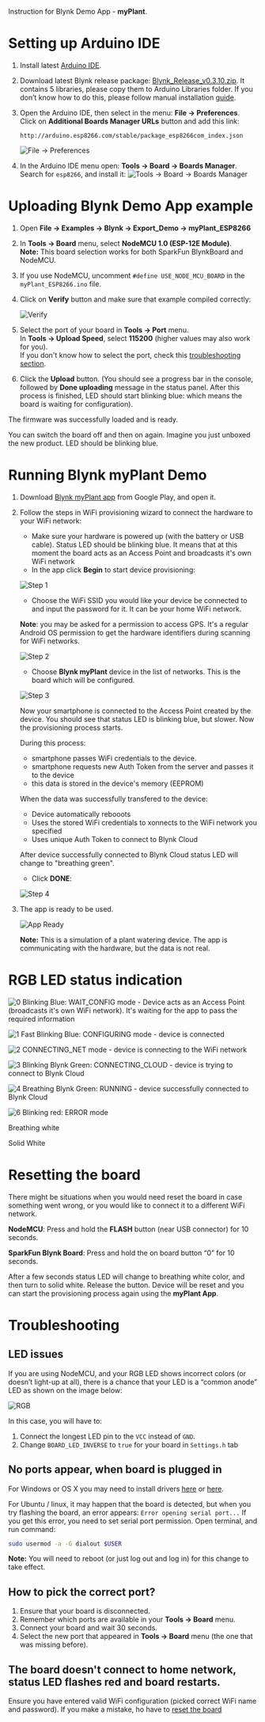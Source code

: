 Instruction for Blynk Demo App - **myPlant**.

# Setting up Arduino IDE

1. Install latest [Arduino IDE](https://www.arduino.cc/en/Main/Software).

2. Download latest Blynk release package: [Blynk_Release_v0.3.10.zip](https://github.com/blynkkk/blynk-library/releases/download/v0.3.10/Blynk_Release_v0.3.10.zip).
   It contains 5 libraries, please copy them to Arduino Libraries folder. 
   If you don’t know how to do this, please follow manual installation [guide](https://www.arduino.cc/en/Guide/Libraries#toc5).
   
3. Open the Arduino IDE, then select in the menu: **File -> Preferences**.  
   Click on **Additional Boards Manager URLs** button and add this link:
   ```
   http://arduino.esp8266.com/stable/package_esp8266com_index.json
   ```
   ![File -> Preferences](https://github.com/blynkkk/blynk-library/blob/master/extras/docs/images/file_preferences.png)
   
4. In the Arduino IDE menu open: **Tools -> Board -> Boards Manager**.  
   Search for ```esp8266```, and install it:
   ![Tools -> Board -> Boards Manager](https://github.com/blynkkk/blynk-library/blob/master/extras/docs/images/boards_manager.png)
   
# Uploading Blynk Demo App example

1. Open **File -> Examples -> Blynk -> Export_Demo -> myPlant_ESP8266**

2. In **Tools -> Board** menu, select **NodeMCU 1.0 (ESP-12E Module)**.  
   **Note:** This board selection works for both SparkFun BlynkBoard and NodeMCU.

3. If you use NodeMCU, uncomment ```#define USE_NODE_MCU_BOARD``` in the ```myPlant_ESP8266.ino``` file.

4. Click on **Verify** button and make sure that example compiled correctly:

   ![Verify](https://github.com/blynkkk/blynk-library/blob/master/extras/docs/images/verify.png)
   
5. Select the port of your board in **Tools -> Port** menu.  
   In **Tools -> Upload Speed**, select **115200** (higher values may also work for you).  
   If you don't know how to select the port, check this [troubleshooting section](#how-to-pick-the-correct-port).

6. Click the **Upload** button. (You should see a progress bar in the console, followed by **Done uploading** message in the 
   status panel. After this process is finished, LED should start blinking blue: which means the board is waiting for configuration).
   
   
The firmware was successfully loaded and is ready. 

You can switch the board off and then on again. Imagine you just unboxed the new product. LED should be blinking blue.


# Running Blynk myPlant Demo

1. Download [Blynk myPlant app](https://play.google.com/store/apps/details?id=cc.blynk.appexport.demo&hl=en) from Google Play, and open it.

2. Follow the steps in WiFi provisioning wizard to connect the hardware to your WiFi network:
   
   * Make sure your hardware is powered up (with the battery or USB cable). Status LED should be blinking blue. It means that at this moment the board acts as an Access Point and broadcasts it's own WiFi network
   * In the app click **Begin** to start device provisioning:
   
   ![Step 1](https://github.com/blynkkk/blynk-library/blob/master/extras/docs/images/provisioning_start.png)
   
   * Choose the WiFi SSID you would like your device be connected to and input the password for it. It can be your home WiFi network.
    
   **Note**: you may be asked for a permission to access GPS. It's a regular Android OS permission to get the hardware identifiers during scanning for WiFi networks.
   
   ![Step 2](https://github.com/blynkkk/blynk-library/blob/master/extras/docs/images/provisioning_choose_network.png)
   
   * Choose **Blynk myPlant** device in the list of networks. This is the board which will be configured. 
   
   ![Step 3](https://github.com/blynkkk/blynk-library/blob/master/extras/docs/images/provisioning_connect.png)
   
   Now your smartphone is connected to the Access Point created by the device.
   You should see that status LED is blinking blue, but slower. Now the provisioning process starts.
   
   During this process:
   - smartphone passes WiFi credentials to the device.
   - smartphone requests new Auth Token from the server and passes it to the device
   - this data is stored in the device's memory (EEPROM)
   
   When the data was successfully transfered to the device:
   - Device automatically rebooots
   - Uses the stored WiFi credentials to xonnects to the WiFi network you specified 
   - Uses unique Auth Token to connect to Blynk Cloud  
   
   After device successfully connected to Blynk Cloud  status LED will change to "breathing green". 
   
   * Click **DONE**: 
   
   ![Step 4](https://github.com/blynkkk/blynk-library/blob/master/extras/docs/images/provisioning_done.png)

3. The app is ready to be used.
   
   ![App Ready](https://github.com/blynkkk/blynk-library/blob/master/extras/docs/images/demo_app.png)
   
   **Note:** This is a simulation of a plant watering device. The app is communicating with the hardware, but the data is not real.
   
# RGB LED status indication

![0](https://github.com/blynkkk/blynk-library/blob/master/extras/docs/images/states/0.png) Blinking Blue: WAIT_CONFIG mode - Device acts as an Access Point (broadcasts it's own WiFi network). It's waiting for the app to pass the required information

![1](https://github.com/blynkkk/blynk-library/blob/master/extras/docs/images/states/1.png) Fast Blinking Blue: CONFIGURING mode - device is connected

![2](https://github.com/blynkkk/blynk-library/blob/master/extras/docs/images/states/2.png) CONNECTING_NET mode - device is connecting to the WiFi network

![3](https://github.com/blynkkk/blynk-library/blob/master/extras/docs/images/states/3.png) Blinking Blynk Green: CONNECTING_CLOUD - device is trying to connect to Blynk Cloud

![4](https://github.com/blynkkk/blynk-library/blob/master/extras/docs/images/states/4.png) Breathing Blynk Green: RUNNING - device successfully connected to Blynk Cloud

![6](https://github.com/blynkkk/blynk-library/blob/master/extras/docs/images/states/6.png) Blinking red: ERROR mode

Breathing white

Solid White

# Resetting the board

There might be situations when you would need reset the board in case something went wrong, or you would like to connect it to a different WiFi network. 

**NodeMCU**: Press and hold the **FLASH** button (near USB connector) for 10 seconds.

**SparkFun Blynk Board**: Press and hold the on board button “0” for 10 seconds.

After a few seconds status LED will change to breathing white color, and then turn to solid white. 
Release the button. Device will be reset and you can start the provisioning process again using the **myPlant App**.

# Troubleshooting

## LED issues

If you are using NodeMCU, and your RGB LED shows incorrect colors (or doesn’t light-up at all), there is a chance that your LED is a “common anode” LED as shown on the image below:

![RGB](http://bildr.org/blog/wp-content/uploads/2011/01/RGBLEDs2.png)

In this case, you will have to:

  1. Connect the longest LED pin to the ```VCC``` instead of ```GND```.
  2. Change ```BOARD_LED_INVERSE``` to ```true``` for your board in ```Settings.h``` tab
  
## No ports appear, when board is plugged in

For Windows or OS X you may need to install drivers [here](https://www.silabs.com/products/mcu/Pages/USBtoUARTBridgeVCPDrivers.aspx) 
or [here](http://www.ftdichip.com/Drivers/VCP.htm).

For Ubuntu / linux, it may happen that the board is detected, but when you try flashing the board, 
an error appears: ```Error opening serial port...```
If you get this error, you need to set serial port permission. Open terminal, and run command:

```bash
sudo usermod -a -G dialout $USER
```

**Note:** You will need to reboot (or just log out and log in) for this change to take effect.

## How to pick the correct port?
1. Ensure that your board is disconnected.
2. Remember which ports are available in your **Tools -> Board** menu.
3. Connect your board and wait 30 seconds.
4. Select the new port that appeared in **Tools -> Board** menu (the one that was missing before).

## The board doesn't connect to home network, status LED flashes red and board restarts.
Ensure you have entered valid WiFi configuration (picked correct WiFi name and password).
If you make a mistake, ho have to [reset the board](#resetting-the-board)
